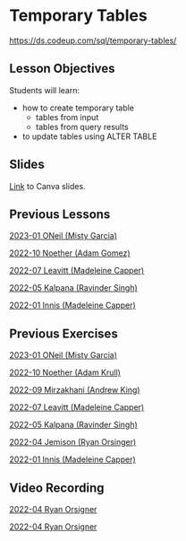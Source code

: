 # Temporary Tables
https://ds.codeup.com/sql/temporary-tables/


## Lesson Objectives
Students will learn:
- how to create temporary table
    - tables from input
    - tables from query results
- to update tables using ALTER TABLE


## Slides
[Link](https://www.canva.com/design/DAFk-IsLUJ8/BY04f1Gy6ajCdT4sQf53bw/edit?utm_content=DAFk-IsLUJ8&utm_campaign=designshare&utm_medium=link2&utm_source=sharebutton) to Canva slides.

## Previous Lessons
[2023-01 ONeil (Misty Garcia)](https://github.com/CodeupClassroom/oneil-sql/blob/main/temp_tables_lesson.sql)

[2022-10 Noether (Adam Gomez)](https://github.com/CodeupClassroom/noether-database-exercises/blob/main/temp_tables_lesson.sql)

[2022-07 Leavitt (Madeleine Capper)](https://github.com/CodeupClassroom/leavitt-database-exercises-/blob/main/case_states_temp_tables_lesson.sql)

[2022-05 Kalpana (Ravinder Singh)](https://github.com/CodeupClassroom/kalpana-database-exercises/blob/main/temporary_tables.sql)

[2022-01 Innis (Madeleine Capper)](https://github.com/CodeupClassroom/innis-database-exercises/blob/main/temp_tables_lesson.sql)


## Previous Exercises
[2023-01 ONeil (Misty Garcia)](https://github.com/CodeupClassroom/oneil-sql/blob/main/temp_table_exercises.sql)

[2022-10 Noether (Adam Krull)](https://github.com/CodeupClassroom/noether-database-exercises/blob/main/temp_tables_exercises.sql)

[2022-09 Mirzakhani (Andrew King)](https://github.com/CodeupClassroom/mirzakhani-database-exercises/blob/main/temporary_tables_exercises.sql)

[2022-07 Leavitt (Madeleine Capper)](https://github.com/CodeupClassroom/leavitt-database-exercises-/blob/main/temp_tables_exercises.sql)

[2022-05 Kalpana (Ravinder Singh)](https://github.com/CodeupClassroom/kalpana-database-exercises/blob/main/temp_tables_exercises.sql)

[2022-04 Jemison (Ryan Orsinger)](https://github.com/CodeupClassroom/jemison-databases-exercises/blob/main/temp_tables_exercises.sql)

[2022-01 Innis (Madeleine Capper)](https://github.com/CodeupClassroom/innis-database-exercises/blob/main/temp_tables_exercises.sql)


## Video Recording
[2022-04 Ryan Orsigner](https://www.youtube.com/watch?v=oBRi2UnmJgQ)

[2022-04 Ryan Orsigner](https://www.youtube.com/watch?v=viKqnCWloo8)
